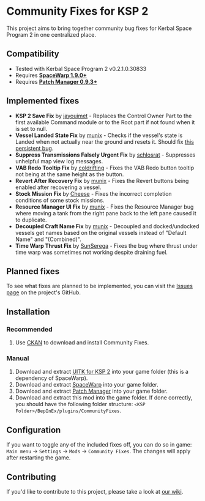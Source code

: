 # Community Fixes for KSP 2
This project aims to bring together community bug fixes for Kerbal Space Program 2 in one centralized place.

## Compatibility
- Tested with Kerbal Space Program 2 v0.2.1.0.30833
- Requires **[SpaceWarp 1.9.0+](https://github.com/SpaceWarpDev/SpaceWarp/releases/)**
- Requires **[Patch Manager 0.9.3+](https://github.com/KSP2Community/PatchManager/releases/)**

## Implemented fixes
- **KSP 2 Save Fix** by [jayouimet](https://github.com/jayouimet) - Replaces the Control Owner Part to the first available Command module or to the Root part if not found when it is set to null.
- **Vessel Landed State Fix** by [munix](https://github.com/jan-bures) - Checks if the vessel's state is Landed when not actually near the ground and resets it. Should fix [this persistent bug](https://forum.kerbalspaceprogram.com/topic/220260-incorrect-landed-state-causing-lack-of-trajectory-lines/).
- **Suppress Transmissions Falsely Urgent Fix** by [schlosrat](https://github.com/schlosrat) - Suppresses unhelpful map view log messages.
- **VAB Redo Tooltip Fix** by [coldrifting](https://github.com/coldrifting) - Fixes the VAB Redo button tooltip not being at the same height as the button.
- **Revert After Recovery Fix** by [munix](https://github.com/jan-bures) - Fixes the Revert buttons being enabled after recovering a vessel.
- **Stock Mission Fix** by [Cheese](https://github.com/cheese3660) - Fixes the incorrect completion conditions of some stock missions.
- **Resource Manager UI Fix** by [munix](https://github.com/jan-bures) - Fixes the Resource Manager bug where moving a tank from the right pane back to the left pane caused it to duplicate.
- **Decoupled Craft Name Fix** by [munix](https://github.com/jan-bures) - Decoupled and docked/undocked vessels get names based on the original vessels instead of "Default Name" and "(Combined)".
- **Time Warp Thrust Fix** by [SunSerega](https://github.com/SunSerega) - Fixes the bug where thrust under time warp was sometimes not working despite draining fuel.

## Planned fixes
To see what fixes are planned to be implemented, you can visit the [Issues page](https://github.com/KSP2Community/CommunityFixes/issues) on the project's GitHub.

## Installation

### Recommended
1. Use [CKAN](https://github.com/KSP-CKAN/CKAN/releases/latest) to download and install Community Fixes.

### Manual
1. Download and extract [UITK for KSP 2](https://github.com/UitkForKsp2/UitkForKsp2/releases) into your game folder (this is a dependency of SpaceWarp).
2. Download and extract [SpaceWarp](https://github.com/SpaceWarpDev/SpaceWarp/releases) into your game folder.
3. Download and extract [Patch Manager](https://github.com/KSP2Community/PatchManager/releases) into your game folder.
4. Download and extract this mod into the game folder. If done correctly, you should have the following folder structure: `<KSP Folder>/BepInEx/plugins/CommunityFixes`.

## Configuration
If you want to toggle any of the included fixes off, you can do so in game: `Main menu` -> `Settings` -> `Mods` -> `Community Fixes`. The changes will apply after restarting the game.

## Contributing
If you'd like to contribute to this project, please take a look at [our wiki](https://github.com/KSP2Community/CommunityFixes/wiki/Adding-your-fix).
